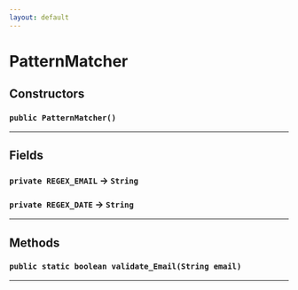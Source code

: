 ```yaml
---
layout: default
---
```

# PatternMatcher
## Constructors
### `public PatternMatcher()`
---
## Fields

### `private REGEX_EMAIL` → `String`


### `private REGEX_DATE` → `String`


---
## Methods
### `public static boolean validate_Email(String email)`
---
